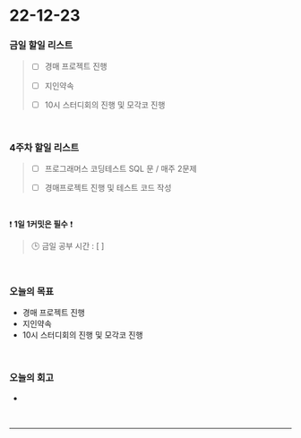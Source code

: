 # 22-12-23

### 금일 할일 리스트
> - [ ]  경매 프로젝트 진행
>
> - [ ]  지인약속
>
> - [ ]  10시 스터디회의 진행 및 모각코 진행

<br/>

### 4주차 할일 리스트  

> - [ ]  프로그래머스 코딩테스트 SQL 문 / 매주 2문제  
>
> - [ ]  경매프로젝트 진행 및 테스트 코드 작성

<br/>

❗ **1일 1커밋은 필수** ❗
> 🕒 금일 공부 시간 : [  ]
  
<br/>

### 오늘의 목표
- 경매 프로젝트 진행
- 지인약속
- 10시 스터디회의 진행 및 모각코 진행

<br>

### 오늘의 회고
- 

<br/>

------------  